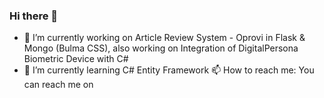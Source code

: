 ### Hi there 👋
- 🔭 I’m currently working on Article Review System - Oprovi in Flask & Mongo (Bulma CSS), also working on Integration of DigitalPersona Biometric Device with C#
- 🌱 I’m currently learning C# Entity Framework
📫 How to reach me: You can reach me on 
<!--
**HashimJaved09/HashimJaved09** is a ✨ _special_ ✨ repository because its `README.md` (this file) appears on your GitHub profile.

Here are some ideas to get you started:

🔭 I’m currently working on ...
- 🌱 I’m currently learning ...
- 👯 I’m looking to collaborate on ...
- 🤔 I’m looking for help with ...
- 💬 Ask me about ...
- 📫 How to reach me: ...
- 😄 Pronouns: ...
- ⚡ Fun fact: ...
-->
